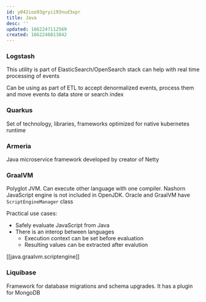 ```yaml
---
id: y042ioo93gryii93nud3xpr
title: Java
desc: ''
updated: 1662247112569
created: 1662246813842
---
```


### Logstash

This utility is part of ElasticSearch/OpenSearch stack can help with real time processing of events

Can be using as part of ETL to accept denormalized events, process them and move events to data store or search index

### Quarkus

Set of technology, libraries, frameworks optimized for native kubernetes runtime

### Armeria

Java microservice framework developed by creator of Netty

### GraalVM

Polyglot JVM. Can execute other language with one compiler.
Nashorn JavaScript engine is not included in OpenJDK. Oracle and GraalVM have `ScriptEngineManager` class


Practical use cases:

- Safely evaluate JavaScript from Java
- There is an interop between languages
  - Execution context can be set before evaluation
  - Resulting values can be extracted after evalution

[[java.graalvm.scriptengine]]

### Liquibase

Framework for database migrations and schema upgrades. It has a plugin for MongoDB
